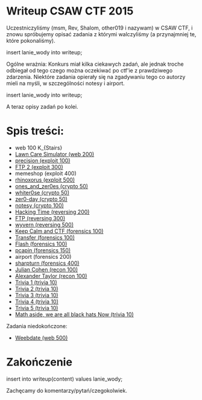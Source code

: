 # Writeup CSAW CTF 2015

Uczestniczyliśmy (msm, Rev, Shalom, other019 i nazywam) w CSAW CTF, i znowu spróbujemy opisać zadania z którymi walczyliśmy (a przynajmniej te, które pokonaliśmy).

insert lanie_wody into writeup;

Ogólne wrażnia:
Konkurs miał kilka ciekawych zadań, ale jednak troche odbiegał od tego czego można oczekiwać po ctf'ie z prawdziwego zdarzenia. Niektóre zadania opierały się na zgadywaniu tego co autorzy mieli na myśli, w szczególności notesy i airport.

insert lanie_wody into writeup;

A teraz opisy zadań po kolei.

# Spis treści:

* web 100 K_{Stairs}
* [Lawn Care Simulator (web 200)](web_200_lawn_care_simulator)
* [precision (exploit 100)](pwn_100_precision)
* [FTP 2 (exploit 300)](pwn_300_ftp2)
* memeshop (exploit 400)
* [rhinoxorus (exploit 500)](pwn_500_rhinoxorus)
* [ones_and_zer0es (crypto 50)](crypto_50_ones_and_zer0es)
* [whiter0se (crypto 50)](crypto_50_wh1ter0se)
* [zer0-day (crypto 50)](crypto_50_zer0_day)
* [notesy (crypto 100)](crypto_100_notesy)
* [Hacking Time (reversing 200)](re_200_hacking_time)
* [FTP (reversing 300)](re_300_ftp)
* [wyvern (reversing 500)](re_500_wyvern)
* [Keep Calm and CTF (forensics 100)](forensics_100_keep_calm_and_ctf)
* [Transfer (forensics 100)](forensics_100_transfer)
* [Flash (forensics 100)](forensics_100_flash)
* [pcapin (forensics 150)](forensics_150_pcapin)
* airport (forensics 200)
* [sharpturn (forensics 400)](forensics_400_sharpturn)
* [Julian Cohen (recon 100)](recon_100_julian_cohen)
* [Alexander Taylor (recon 100)](recon_100_alexander_taylor)
* [Trivia 1 (trivia 10)](trivia_trivia_1)
* [Trivia 2 (trivia 10)](trivia_trivia_2)
* [Trivia 3 (trivia 10)](trivia_trivia_3)
* [Trivia 4 (trivia 10)](trivia_trivia_4)
* [Trivia 5 (trivia 10)](trivia_trivia_5)
* [Math aside, we are all black hats Now (trivia 10)](trivia_10_black_hat)

Zadania niedokończone:

* [Weebdate (web 500)](web_500_weebdate)

# Zakończenie

insert into writeup(content) values lanie_wody;

Zachęcamy do komentarzy/pytań/czegokolwiek.
